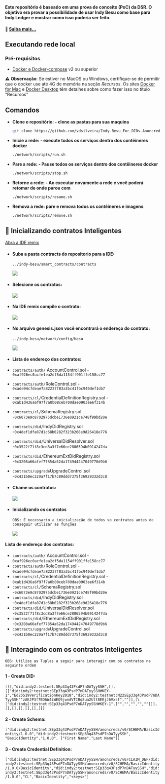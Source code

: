 
**Este repositório é baseado em uma prova de conceito (PoC) da DSR. O objetivo era provar a possibilidade de usar Indy Besu como base para Indy Ledger e mostrar como isso poderia ser feito.**


#### 🔎 [Saiba mais...](https://github.com/DSRCorporation/indy-node)

## Executando rede local


### Pré-requisitos

- [Docker e Docker-compose](https://docs.docker.com/compose/install/) v2 ou superior

>
⚠️ **Observação**: Se estiver no MacOS ou Windows, certifique-se de permitir que o docker use até 4G de memória na seção _Recursos_. Os sites [Docker for Mac](https://docs.docker.com/docker-for-mac/) e [Docker Desktop](https://docs.docker.com/docker-for-windows/) têm detalhes sobre como fazer isso no título "Recursos"

## Comandos

* **Clone o repositório: - clone as pastas para sua maquina**
    ```bash
    git clone https://github.com/vdsilveira/Indy-Besu_For_DIDs-Anoncreds.git


    ```

* **Inicie a rede: - execute todos os serviços dentro dos contêineres docker**
    ```bash
    ./network/scripts/run.sh
    ```

* **Pare a rede: - Pause todos os serviços dentro dos contêineres docker**
    ```bash
    ./network/scripts/stop.sh
    ```

* **Retorne a rede: - Ao executar novamente  a rede e você poderá retomar de onde parou com**
    ```bash
    ./network/scripts/resume.sh
    ```

* **Remova a rede: pare e remova todos os contêineres e imagens**
    ```bash
    ./network/scripts/remove.sh
    ```

## 📄 Inicializando contratos Inteligentes 

   [Abra a IDE remix](https://remix.ethereum.org/)

* #### Suba a pasta contracts do repositorio para a IDE:
   
   `../indy-besu/smart_contracts/contracts`
  
  <img src="./img/Captura de tela de 2024-02-08 08-33-58.png">

* #### Selecione os contratos:
  <img src="./img/Captura de tela de 2024-02-08 10-59-44.png">


- #### Na IDE remix compile o contrato:
  <img src="./img/Captura de tela de 2024-02-08 08-38-35.png">

- #### No arquivo genesis.json você   encontrará  o endereço do contrato:

    
   `../indy-besu/network/config/besu`
 
  <img src="./img/Captura de tela de 2024-02-08 08-44-37.png">
- #### Lista de endereço dos contratos:


 * `contracts/auth/`  AccountControl.sol - `0xaf926ec0acfe1ea2df5da1154ff901ffe158cc77`
 * `contracts/auth/`RoleControl.sol - `0xade94cfdeae7a82237f83a3bc41fbc940def1db7`
 * `contracts/cl/`CredentialDefinitionRegistry.sol - `0xab1d436a6f97f7a0b08ceb700dae0903ee6f314b`
 * `contracts/cl/`SchemaRegistry.sol -`0x6073e9c8702975dcbe1736e0921ce748f99bd20e`
 * `contracts/did/`IndyDidRegistry.sol -`0x4def1dfa07d1c68b0282f323b268e9d26418e776`
 * `contracts/did/`UniversalDidResolver.sol -`0x3522f71f8c3cd8a3f7e66ce2806594b0914247da`
 * `contracts/did/`EthereumExtDidRegistry.sol -`0x3208a66afef77854a62da174944247049778d9b6`
 * `contracts/upgrade`UpgradeControl.sol -`0x431b0ec220a7f17b7c89ddd7375f36929332d3c8`
  

* #### Chame os contratos:
  <img src="./img/Captura de tela de 2024-02-08 08-46-25.png">


- #### Inicializando os contratos
   `OBS: É necessario a inicialização de todos so contratos antes de conseguir utilizar as funções`

  <img src="./img/Captura de tela de 2024-02-08 09-00-04.png">


 #### Lista de endereço dos contratos:


* `contracts/auth/`  AccountControl.sol - `0xaf926ec0acfe1ea2df5da1154ff901ffe158cc77`
* `contracts/auth/`RoleControl.sol - `0xade94cfdeae7a82237f83a3bc41fbc940def1db7`
* `contracts/cl/`CredentialDefinitionRegistry.sol - `0xab1d436a6f97f7a0b08ceb700dae0903ee6f314b`
* `contracts/cl/`SchemaRegistry.sol -`0x6073e9c8702975dcbe1736e0921ce748f99bd20e`
* `contracts/did/`IndyDidRegistry.sol -`0x4def1dfa07d1c68b0282f323b268e9d26418e776`
* `contracts/did/`UniversalDidResolver.sol -`0x3522f71f8c3cd8a3f7e66ce2806594b0914247da`
* `contracts/did/`EthereumExtDidRegistry.sol -`0x3208a66afef77854a62da174944247049778d9b6`
* `contracts/upgrade`UpgradeControl.sol -`0x431b0ec220a7f17b7c89ddd7375f36929332d3c8`

##  🔗 Interagindo com os  contratos Inteligentes 

   `OBS: Utilize as Tuplas a seguir para interagir com os contratos na seguinte ordem`
#### 1 - Create DID:


 `[[],"did:indy2:testnet:SEp33q43PsdP7nDATyySSH",[],[["did:indy2:testnet:SEp33q43PsdP7nDATyySSH#KEY-1","Ed25519VerificationKey2018","did:indy2:testnet:N22SEp33q43PsdP7nDATyySSH""zAKJP3f7BD6W4iWEQ9jwndVTCBq8ua2Utt8EEjJ6Vxsf",""]],[\["did:indy2:testnet:SEp33q43PsdP7nDATyySSH#KEY-1",["","","","",""]]],[],[],[],[],[],[]]`


#### 2 - Create Schema:

`["did:indy2:testnet:SEp33q43PsdP7nDATyySSH/anoncreds/v0/SCHEMA/BasicIdentity/1.0.0","did:indy2:testnet:SEp33q43PsdP7nDATyySSH", "BasicIdentity","1.0.0", ["First Name","Last Name"]]`

#### 3 - Create Credential Definition:

`["did:indy2:testnet:SEp33q43PsdP7nDATyySSH/anoncreds/v0/CLAIM_DEF/did:indy2:testnet:SEp33q43PsdP7nDATyySSH/anoncreds/v0/SCHEMA/BasicIdentity/1.0.0/BasicIdentity","did:indy2:testnet:SEp33q43PsdP7nDATyySSH","did:indy2:testnet:SEp33q43PsdP7nDATyySSH/anoncreds/v0/SCHEMA/BasicIdentity/1.0.0","CL","BasicIdentity","<keys>"]`







